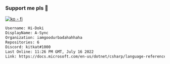 ### Support me pls 🙏

[![ko - fi](https://ko-fi.com/img/githubbutton_sm.svg)](https://ko-fi.com/O5O4D6DP7)

  ```txt
  Username: Hi-Doki
  DisplayName: A-Sync
  Organization: iamgoodurbadahahhaha
  Repositories: 6
  Discord: kitkat#1000
  Last Online: 11:26 PM GMT, July 16 2022
  Link: https://docs.microsoft.com/en-us/dotnet/csharp/language-reference/keywords/async
  ```       